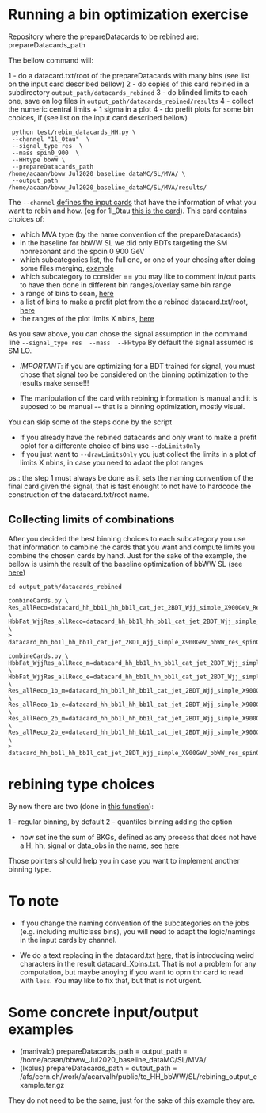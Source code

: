# Running a bin optimization exercise

Repository where the prepareDatacards to be rebined are: prepareDatacards_path

The bellow command will:

1 - do a datacard.txt/root of the prepareDatacards with many bins (see list on the input card described bellow)
2 - do copies of this card rebined in a subdirectory `output_path/datacards_rebined`
3 - do blinded limits to each one, save on log files in `output_path/datacards_rebined/results`
4 - collect the numeric central limits + 1 sigma in a plot
4 - do prefit plots for some bin choices, if (see list on the input card described bellow)

```
 python test/rebin_datacards_HH.py \
 --channel "1l_0tau"  \
 --signal_type res  \
 --mass spin0_900  \
 --HHtype bbWW \
 --prepareDatacards_path /home/acaan/bbww_Jul2020_baseline_dataMC/SL/MVA/ \
 --output_path /home/acaan/bbww_Jul2020_baseline_dataMC/SL/MVA/results/
```

The `--channel` [defines the input cards](https://github.com/HEP-KBFI/CombineHarvester/blob/0cd321e3d62aa37c9eaa392f51219a76102fc972/ttH_htt/test/rebin_datacards_HH.py#L72-L73) that have the information of what you want to rebin and how.
(eg for 1l_0tau [this is the card](https://github.com/HEP-KBFI/CombineHarvester/blob/0cd321e3d62aa37c9eaa392f51219a76102fc972/ttH_htt/cards/info_1l_0tau_datacards.py)).
This card contains choices of:

- which MVA type (by the name convention of the prepareDatacards)
 - in the baseline for bbWW SL we did only BDTs targeting the SM nonresonant and the spoin 0 900 GeV
- which subcategories list, the full one, or one of your chosing after doing some files merging, [example](https://github.com/HEP-KBFI/CombineHarvester/blob/0cd321e3d62aa37c9eaa392f51219a76102fc972/ttH_htt/cards/info_1l_0tau_datacards.py#L11-L15)
- which subcategory to consider == you may like to comment in/out parts to have then done in different bin ranges/overlay same bin range
- a range of bins to scan, [here](https://github.com/HEP-KBFI/CombineHarvester/blob/0cd321e3d62aa37c9eaa392f51219a76102fc972/ttH_htt/cards/info_1l_0tau_datacards.py#L37-L38)
- a list of bins to make a prefit plot from the a rebined datacard.txt/root, [here](https://github.com/HEP-KBFI/CombineHarvester/blob/0cd321e3d62aa37c9eaa392f51219a76102fc972/ttH_htt/cards/info_1l_0tau_datacards.py#L54)
- the ranges of the plot limits X nbins, [here](https://github.com/HEP-KBFI/CombineHarvester/blob/0cd321e3d62aa37c9eaa392f51219a76102fc972/ttH_htt/cards/info_1l_0tau_datacards.py#L40-L41)

As you saw above, you can  chose the signal assumption in the command line `--signal_type res  --mass  --HHtype`
By default the signal assumed is SM LO.

- *IMPORTANT*: if you are optimizing for a BDT trained for signal, you must chose that signal too be considered on the binning optimization to the results make sense!!!


- The manipulation of the card with rebining information is manual and it is suposed to be manual -- that is a binning optimization, mostly visual.

You can skip some of the steps done by the script

- If you already have the rebined datacards and only want to make a prefit oplot for a differente choice of bins use `--doLimitsOnly`
- If you just want to  `--drawLimitsOnly` you just collect the limits in a plot of limits X nbins, in case you need to adapt the plot ranges

ps.: the step 1 must always be done as it sets the naming convention of the final card given the signal,
that is fast enought to not have to hardcode the construction of the datacard.txt/root name.

## Collecting limits of combinations

After you decided the best binning choices to each subcategory you use that information to cambine the cards that you want and compute limits you combine the chosen cards by hand.
Just for the sake of the example, the bellow is usimh the result of the baseline optimization of bbWW SL (see [here]())

```
cd output_path/datacards_rebined

combineCards.py \
Res_allReco=datacard_hh_bb1l_hh_bb1l_cat_jet_2BDT_Wjj_simple_X900GeV_Res_allReco_bbWW_res_spin0_900_3bins.txt \
HbbFat_WjjRes_allReco=datacard_hh_bb1l_hh_bb1l_cat_jet_2BDT_Wjj_simple_X900GeV_HbbFat_WjjRes_allReco_bbWW_res_spin0_900_5bins.txt \
> datacard_hh_bb1l_hh_bb1l_cat_jet_2BDT_Wjj_simple_X900GeV_bbWW_res_spin0_900_SubCats_moreBins.txt

combineCards.py \
HbbFat_WjjRes_allReco_m=datacard_hh_bb1l_hh_bb1l_cat_jet_2BDT_Wjj_simple_X900GeV_HbbFat_WjjRes_allReco_m_bbWW_res_spin0_900_8bins.txt \
HbbFat_WjjRes_allReco_e=datacard_hh_bb1l_hh_bb1l_cat_jet_2BDT_Wjj_simple_X900GeV_HbbFat_WjjRes_allReco_e_bbWW_res_spin0_900_8bins.txt \
Res_allReco_1b_m=datacard_hh_bb1l_hh_bb1l_cat_jet_2BDT_Wjj_simple_X900GeV_Res_allReco_1b_m_bbWW_res_spin0_900_5bins.txt \
Res_allReco_1b_e=datacard_hh_bb1l_hh_bb1l_cat_jet_2BDT_Wjj_simple_X900GeV_Res_allReco_1b_e_bbWW_res_spin0_900_5bins.txt \
Res_allReco_2b_m=datacard_hh_bb1l_hh_bb1l_cat_jet_2BDT_Wjj_simple_X900GeV_Res_allReco_2b_m_bbWW_res_spin0_900_5bins.txt \
Res_allReco_2b_e=datacard_hh_bb1l_hh_bb1l_cat_jet_2BDT_Wjj_simple_X900GeV_Res_allReco_2b_e_bbWW_res_spin0_900_5bins.txt \
> datacard_hh_bb1l_hh_bb1l_cat_jet_2BDT_Wjj_simple_X900GeV_bbWW_res_spin0_900_flavourSubCats_moreBins.txt
```

# rebining type choices

By now there are two (done in [this function](https://github.com/HEP-KBFI/CombineHarvester/blob/0cd321e3d62aa37c9eaa392f51219a76102fc972/ttH_htt/python/data_manager.py#L1030)):

1 - regular binning, by default
2 - quantiles binning adding the option
 - now set ine the sum of BKGs, defined as any process that does not have a H, hh, signal or data_obs in the name, see [here](https://github.com/HEP-KBFI/CombineHarvester/blob/db024d3d09e680165b45a4520bdbabcc18275d46/ttH_htt/python/data_manager.py#L1134-L1139)

Those pointers should help you in case you want to implement another binning type.

# To note

- If you change the naming convention of the subcategories on the jobs (e.g. including multiclass bins), you will need to adapt the logic/namings in the input cards by channel.

- We do a text replacing in the datacard.txt [here](), that is introducing weird characters in the result datacard_Xbins.txt. That is not a problem for any computation, but maybe anoying if you want to oprn thr card to read with `less`. You may like to fix that, but that is not urgent.

# Some concrete input/output examples

- (manivald) prepareDatacards_path = output_path = /home/acaan/bbww_Jul2020_baseline_dataMC/SL/MVA/
- (lxplus)   prepareDatacards_path = output_path = /afs/cern.ch/work/a/acarvalh/public/to_HH_bbWW/SL/rebining_output_example.tar.gz

They do not need to be the same, just for the sake of this example they are.
